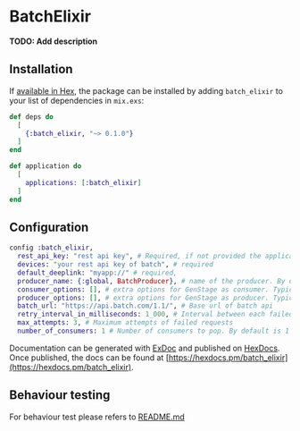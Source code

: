# BatchElixir

**TODO: Add description**

## Installation

If [available in Hex](https://hex.pm/docs/publish), the package can be installed
by adding `batch_elixir` to your list of dependencies in `mix.exs`:

```elixir
def deps do
  [
    {:batch_elixir, "~> 0.1.0"}
  ]
end
```

```elixir
def application do
  [
    applications: [:batch_elixir]
  ]
end
```

## Configuration

```elixir
config :batch_elixir,
  rest_api_key: "rest api key", # Required, if not provided the application fail to start
  devices: "your rest api key of batch", # required
  default_deeplink: "myapp://" # required,
  producer_name: {:global, BatchProducer}, # name of the producer. By default the producer is global
  consumer_options: [], # extra options for GenStage as consumer. Typically [min_demand:10, max_demand: 100]
  producer_options: [], # extra options for GenStage as producer. Typically [buffer_size: 10_000]
  batch_url: "https://api.batch.com/1.1/", # Base url of batch api
  retry_interval_in_milliseconds: 1_000, # Interval between each failed requests
  max_attempts: 3, # Maximum attempts of failed requests
  number_of_consumers: 1 # Number of consumers to pop. By default is 1
```

Documentation can be generated with [ExDoc](https://github.com/elixir-lang/ex_doc)
and published on [HexDocs](https://hexdocs.pm). Once published, the docs can
be found at [https://hexdocs.pm/batch_elixir](https://hexdocs.pm/batch_elixir).

## Behaviour testing

For behaviour test please refers to [README.md](./behaviour_test/README.md)